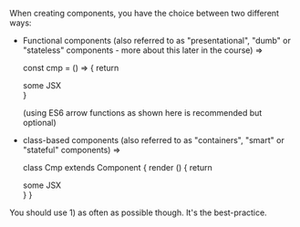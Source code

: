 When creating components, you have the choice between two different ways:

- Functional components (also referred to as "presentational", "dumb" or "stateless" components - more about this later in the course) => 

    const cmp = () => { return <div>some JSX</div> } 
    
    (using ES6 arrow functions as shown here is recommended but optional)

- class-based components (also referred to as "containers", "smart" or "stateful" components) => 

    class Cmp extends Component { render () { return <div>some JSX</div> } } 

You should use 1) as often as possible though. It's the best-practice.